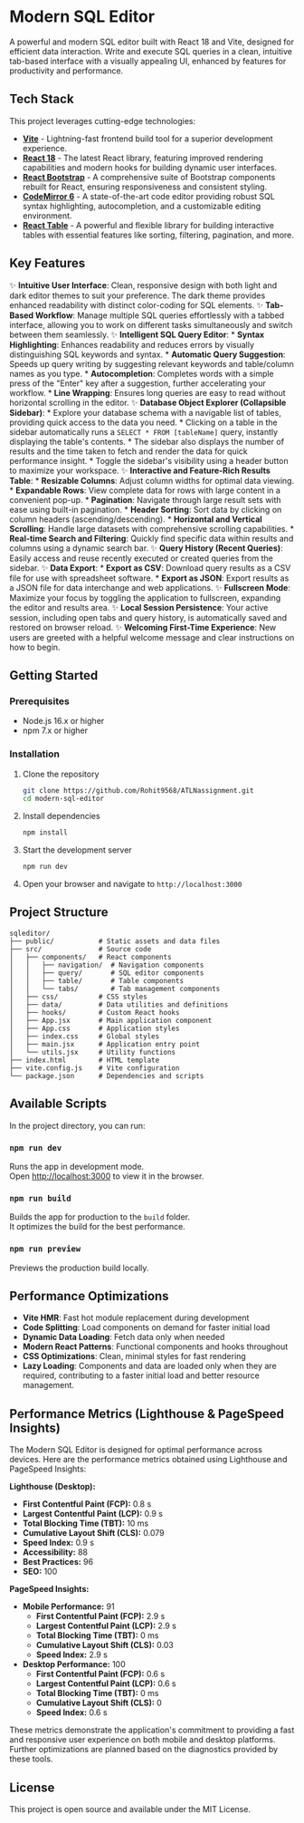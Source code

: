 # Modern SQL Editor

A powerful and modern SQL editor built with React 18 and Vite, designed for efficient data interaction. Write and execute SQL queries in a clean, intuitive tab-based interface with a visually appealing UI, enhanced by features for productivity and performance.

## Tech Stack

This project leverages cutting-edge technologies:

- **[Vite](https://vitejs.dev/)** - Lightning-fast frontend build tool for a superior development experience.
- **[React 18](https://react.dev/)** - The latest React library, featuring improved rendering capabilities and modern hooks for building dynamic user interfaces.
- **[React Bootstrap](https://react-bootstrap.github.io/)** - A comprehensive suite of Bootstrap components rebuilt for React, ensuring responsiveness and consistent styling.
- **[CodeMirror 6](https://codemirror.net/)** - A state-of-the-art code editor providing robust SQL syntax highlighting, autocompletion, and a customizable editing environment.
- **[React Table](https://react-table.tanstack.com/)** - A powerful and flexible library for building interactive tables with essential features like sorting, filtering, pagination, and more.

## Key Features

✨ **Intuitive User Interface**: Clean, responsive design with both light and dark editor themes to suit your preference. The dark theme provides enhanced readability with distinct color-coding for SQL elements.
✨ **Tab-Based Workflow**: Manage multiple SQL queries effortlessly with a tabbed interface, allowing you to work on different tasks simultaneously and switch between them seamlessly.
✨ **Intelligent SQL Query Editor**:
    * **Syntax Highlighting**: Enhances readability and reduces errors by visually distinguishing SQL keywords and syntax.
    * **Automatic Query Suggestion**: Speeds up query writing by suggesting relevant keywords and table/column names as you type.
    * **Autocompletion**: Completes words with a simple press of the "Enter" key after a suggestion, further accelerating your workflow.
    * **Line Wrapping**: Ensures long queries are easy to read without horizontal scrolling in the editor.
✨ **Database Object Explorer (Collapsible Sidebar)**:
    * Explore your database schema with a navigable list of tables, providing quick access to the data you need.
    * Clicking on a table in the sidebar automatically runs a `SELECT * FROM [tableName]` query, instantly displaying the table's contents.
    * The sidebar also displays the number of results and the time taken to fetch and render the data for quick performance insight.
    * Toggle the sidebar's visibility using a header button to maximize your workspace.
✨ **Interactive and Feature-Rich Results Table**:
    * **Resizable Columns**: Adjust column widths for optimal data viewing.
    * **Expandable Rows**: View complete data for rows with large content in a convenient pop-up.
    * **Pagination**: Navigate through large result sets with ease using built-in pagination.
    * **Header Sorting**: Sort data by clicking on column headers (ascending/descending).
    * **Horizontal and Vertical Scrolling**: Handle large datasets with comprehensive scrolling capabilities.
    * **Real-time Search and Filtering**: Quickly find specific data within results and columns using a dynamic search bar.
✨ **Query History (Recent Queries)**: Easily access and reuse recently executed or created queries from the sidebar.
✨ **Data Export**:
    * **Export as CSV**: Download query results as a CSV file for use with spreadsheet software.
    * **Export as JSON**: Export results as a JSON file for data interchange and web applications.
✨ **Fullscreen Mode**: Maximize your focus by toggling the application to fullscreen, expanding the editor and results area.
✨ **Local Session Persistence**: Your active session, including open tabs and query history, is automatically saved and restored on browser reload.
✨ **Welcoming First-Time Experience**: New users are greeted with a helpful welcome message and clear instructions on how to begin.

## Getting Started

### Prerequisites

- Node.js 16.x or higher
- npm 7.x or higher

### Installation

1. Clone the repository
   ```bash
   git clone https://github.com/Rohit9568/ATLNassignment.git
   cd modern-sql-editor

2. Install dependencies
   ```bash
   npm install
   ```

3. Start the development server
   ```bash
   npm run dev
   ```

4. Open your browser and navigate to `http://localhost:3000`

## Project Structure

```
sqleditor/
├── public/           # Static assets and data files
├── src/              # Source code
│   ├── components/   # React components
│   │   ├── navigation/  # Navigation components
│   │   ├── query/       # SQL editor components
│   │   ├── table/       # Table components
│   │   └── tabs/        # Tab management components
│   ├── css/          # CSS styles
│   ├── data/         # Data utilities and definitions
│   ├── hooks/        # Custom React hooks
│   ├── App.jsx       # Main application component
│   ├── App.css       # Application styles
│   ├── index.css     # Global styles
│   ├── main.jsx      # Application entry point
│   └── utils.jsx     # Utility functions
├── index.html        # HTML template
├── vite.config.js    # Vite configuration
└── package.json      # Dependencies and scripts
```


## Available Scripts

In the project directory, you can run:

### `npm run dev`

Runs the app in development mode.\
Open [http://localhost:3000](http://localhost:3000) to view it in the browser.

### `npm run build`

Builds the app for production to the `build` folder.\
It optimizes the build for the best performance.

### `npm run preview`

Previews the production build locally.

## Performance Optimizations

- **Vite HMR**: Fast hot module replacement during development
- **Code Splitting**: Load components on demand for faster initial load
- **Dynamic Data Loading**: Fetch data only when needed
- **Modern React Patterns**: Functional components and hooks throughout
- **CSS Optimizations**: Clean, minimal styles for fast rendering
- **Lazy Loading**: Components and data are loaded only when they are required, contributing to a faster initial load and better resource management.

## Performance Metrics (Lighthouse & PageSpeed Insights)

The Modern SQL Editor is designed for optimal performance across devices. Here are the performance metrics obtained using Lighthouse and PageSpeed Insights:

**Lighthouse (Desktop):**

* **First Contentful Paint (FCP):** 0.8 s
* **Largest Contentful Paint (LCP):** 0.9 s
* **Total Blocking Time (TBT):** 10 ms
* **Cumulative Layout Shift (CLS):** 0.079
* **Speed Index:** 0.9 s
* **Accessibility:** 88
* **Best Practices:** 96
* **SEO:** 100

**PageSpeed Insights:**

* **Mobile Performance:** 91
    * **First Contentful Paint (FCP):** 2.9 s
    * **Largest Contentful Paint (LCP):** 2.9 s
    * **Total Blocking Time (TBT):** 0 ms
    * **Cumulative Layout Shift (CLS):** 0.03
    * **Speed Index:** 2.9 s
* **Desktop Performance:** 100
    * **First Contentful Paint (FCP):** 0.6 s
    * **Largest Contentful Paint (LCP):** 0.6 s
    * **Total Blocking Time (TBT):** 0 ms
    * **Cumulative Layout Shift (CLS):** 0
    * **Speed Index:** 0.6 s

These metrics demonstrate the application's commitment to providing a fast and responsive user experience on both mobile and desktop platforms. Further optimizations are planned based on the diagnostics provided by these tools.

## License

This project is open source and available under the MIT License.

